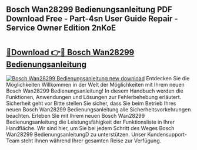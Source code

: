 ## Bosch Wan28299 Bedienungsanleitung PDF Download Free - Part-4sn User Guide Repair - Service Owner Edition 2nKoE

# <h2><a href="http://df4wm19.blite.top/?on=Bosch+Wan28299+Bedienungsanleitung">🔗Download 👉🔴 Bosch Wan28299 Bedienungsanleitung</a></h2>

[![Bosch Wan28299 Bedienungsanleitung new download](https://i.imgur.com/lujVjoI.png)](http://df4wm19.blite.top/?on=Bosch+Wan28299+Bedienungsanleitung)
Entdecken Sie die Möglichkeiten Willkommen in der Welt der Möglichkeiten mit Ihrem neuen Bosch Wan28299 Bedienungsanleitung! In diesem Handbuch werden die Funktionen, Anwendungen und Lösungen zur Fehlerbehebung erläutert. Sicherheit geht vor Bitte stellen Sie sicher, dass Sie beim Betrieb Ihres neuen Bosch Wan28299 Bedienungsanleitung alle Sicherheitsvorkehrungen beachten. Erleben Sie mit Ihrem neuen Bosch Wan28299 Bedienungsanleitung die Leistungsfähigkeit der Funktionsliste in Ihrer Handfläche. Wir sind hier, um Sie bei jedem Schritt des Weges Bosch Wan28299 BedienungsanleitungD zu unterstützen. Unser Kundensupport-Team steht Ihnen während Ihrer gesamten Reise zur Verfügung.
